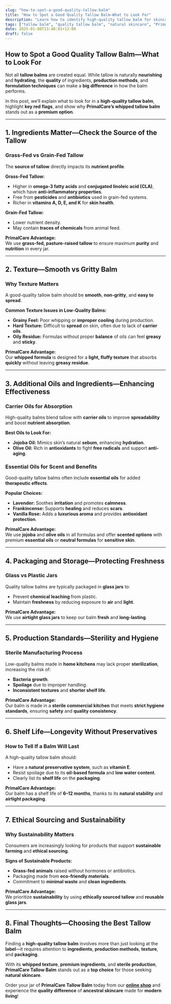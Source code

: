 ```yaml
---
slug: "how-to-spot-a-good-quality-tallow-balm"
title: "How to Spot a Good Quality Tallow Balm—What to Look For"
description: "Learn how to identify high-quality tallow balm for skincare. Discover key ingredients, textures, and production standards that set premium balms like PrimalCare apart."
tags: ["tallow balm", "quality tallow balm", "natural skincare", "PrimalCare"]
date: 2025-01-08T13:48:01+13:00
draft: false
---
```


## How to Spot a Good Quality Tallow Balm—What to Look For  
Not all **tallow balms** are created equal. While tallow is naturally **nourishing** and **hydrating**, the **quality** of ingredients, **production methods**, and **formulation techniques** can make a **big difference** in how the balm performs.  

In this post, we’ll explain what to look for in a **high-quality tallow balm**, highlight **key red flags**, and show why **PrimalCare’s whipped tallow balm** stands out as a **premium option**.  

---

## **1. Ingredients Matter—Check the Source of the Tallow**  
### **Grass-Fed vs Grain-Fed Tallow**  
The **source of tallow** directly impacts its **nutrient profile**.  

**Grass-Fed Tallow:**  
- Higher in **omega-3 fatty acids** and **conjugated linoleic acid (CLA)**, which have **anti-inflammatory properties**.  
- Free from **pesticides** and **antibiotics** used in grain-fed systems.  
- Richer in **vitamins A, D, E, and K** for **skin health**.  

**Grain-Fed Tallow:**  
- Lower nutrient density.  
- May contain **traces of chemicals** from animal feed.  

**PrimalCare Advantage:**  
We use **grass-fed, pasture-raised tallow** to ensure maximum **purity** and **nutrition** in every jar.  

---

## **2. Texture—Smooth vs Gritty Balm**  
### **Why Texture Matters**  
A good-quality tallow balm should be **smooth**, **non-gritty**, and **easy to spread**.  

**Common Texture Issues in Low-Quality Balms:**  
- **Grainy Feel:** Poor whipping or **improper cooling** during production.  
- **Hard Texture:** Difficult to **spread** on skin, often due to lack of **carrier oils**.  
- **Oily Residue:** Formulas without proper **balance** of oils can feel **greasy** and **sticky**.  

**PrimalCare Advantage:**  
Our **whipped formula** is designed for a **light, fluffy texture** that absorbs **quickly** without leaving **greasy residue**.  

---

## **3. Additional Oils and Ingredients—Enhancing Effectiveness**  
### **Carrier Oils for Absorption**  
High-quality balms blend tallow with **carrier oils** to improve **spreadability** and boost **nutrient absorption**.  

**Best Oils to Look For:**  
- **Jojoba Oil:** Mimics skin’s natural **sebum**, enhancing **hydration**.  
- **Olive Oil:** Rich in **antioxidants** to fight **free radicals** and support **anti-aging**.  

### **Essential Oils for Scent and Benefits**  
Good-quality tallow balms often include **essential oils** for added **therapeutic effects**.  

**Popular Choices:**  
- **Lavender:** Soothes **irritation** and promotes **calmness**.  
- **Frankincense:** Supports **healing** and reduces **scars**.  
- **Vanilla Rose:** Adds a **luxurious aroma** and provides **antioxidant protection**.  

**PrimalCare Advantage:**  
We use **jojoba** and **olive oils** in all formulas and offer **scented options** with premium **essential oils** or **neutral formulas** for **sensitive skin**.  

---

## **4. Packaging and Storage—Protecting Freshness**  
### **Glass vs Plastic Jars**  
Quality tallow balms are typically packaged in **glass jars** to:  
- Prevent **chemical leaching** from plastic.  
- Maintain **freshness** by reducing exposure to **air** and **light**.  

**PrimalCare Advantage:**  
We use **airtight glass jars** to keep our balm **fresh** and **long-lasting**.  

---

## **5. Production Standards—Sterility and Hygiene**  
### **Sterile Manufacturing Process**  
Low-quality balms made in **home kitchens** may lack proper **sterilization**, increasing the risk of:  
- **Bacteria growth**.  
- **Spoilage** due to improper handling.  
- **Inconsistent textures** and **shorter shelf life**.  

**PrimalCare Advantage:**  
Our balm is made in a **sterile commercial kitchen** that meets **strict hygiene standards**, ensuring **safety** and **quality consistency**.  

---

## **6. Shelf Life—Longevity Without Preservatives**  
### **How to Tell If a Balm Will Last**  
A high-quality tallow balm should:  
- Have a **natural preservative system**, such as **vitamin E**.  
- Resist spoilage due to its **oil-based formula** and **low water content**.  
- Clearly list its **shelf life** on the **packaging**.  

**PrimalCare Advantage:**  
Our balm has a shelf life of **6–12 months**, thanks to its **natural stability** and **airtight packaging**.  

---

## **7. Ethical Sourcing and Sustainability**  
### **Why Sustainability Matters**  
Consumers are increasingly looking for products that support **sustainable farming** and **ethical sourcing**.  

**Signs of Sustainable Products:**  
- **Grass-fed animals** raised without hormones or antibiotics.  
- Packaging made from **eco-friendly materials**.  
- Commitment to **minimal waste** and **clean ingredients**.  

**PrimalCare Advantage:**  
We prioritize **sustainability** by using **ethically sourced tallow** and **reusable glass jars**.  

---

## **8. Final Thoughts—Choosing the Best Tallow Balm**  
Finding a **high-quality tallow balm** involves more than just looking at the **label**—it requires attention to **ingredients**, **production methods**, **texture**, and **packaging**.  

With its **whipped texture**, **premium ingredients**, and **sterile production**, **PrimalCare Tallow Balm** stands out as a **top choice** for those seeking **natural skincare**.  

Order your jar of **PrimalCare Tallow Balm** today from our **[online shop](/shop)** and experience the **quality difference** of **ancestral skincare** made for **modern living**!  
